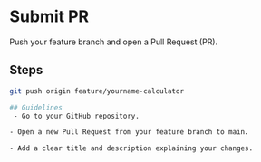 # Submit PR

Push your feature branch and open a Pull Request (PR).

## Steps

```bash
git push origin feature/yourname-calculator

## Guidelines
 - Go to your GitHub repository.

- Open a new Pull Request from your feature branch to main.

- Add a clear title and description explaining your changes.
```
